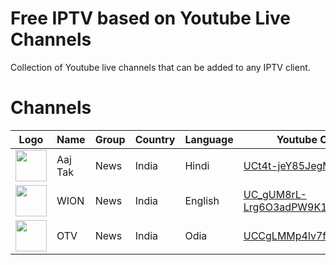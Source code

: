# Free IPTV based on Youtube Live Channels
Collection of Youtube live channels that can be added to any IPTV client.

# Channels
| Logo | Name | Group | Country | Language | Youtube Channel |
| --- | --- | --- | --- | --- | --- |
| <img src="https://yt3.ggpht.com/ytc/AKedOLQRJiELJWT983TxaxQ8nKgVGP4jgWTvqTaOUFekrB0" width="50"> | Aaj Tak | News | India | Hindi | [UCt4t-jeY85JegMlZ-E5UWtA](http://www.youtube.com/channel/UCt4t-jeY85JegMlZ-E5UWtA)
| <img src="https://yt3.ggpht.com/ytc/AKedOLQ5U-RWZZWrWBgS5imVahjSmIJpb21BW3Rwwd1XTw" width="50"> | WION | News | India | English | [UC_gUM8rL-Lrg6O3adPW9K1g](http://www.youtube.com/channel/UC_gUM8rL-Lrg6O3adPW9K1g)
| <img src="https://yt3.ggpht.com/ytc/AKedOLSgRTYyhZKf1NGma__2qf_oa1eJfyLHkSHx9FIHfg" width="50"> | OTV | News | India | Odia | [UCCgLMMp4lv7fSD2sBz1Ai6Q](http://www.youtube.com/channel/UCCgLMMp4lv7fSD2sBz1Ai6Q)
